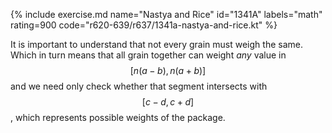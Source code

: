 {% include exercise.md name="Nastya and Rice" id="1341A" labels="math" rating=900 code="r620-639/r637/1341a-nastya-and-rice.kt" %}

It is important to understand that not every grain must weigh the same.  Which in turn means that all grain together can weight *any* value in $$[n(a-b), n(a+b)]$$ and we need only check whether that segment intersects with $$[c-d, c+d]$$, which represents possible weights of the package.
